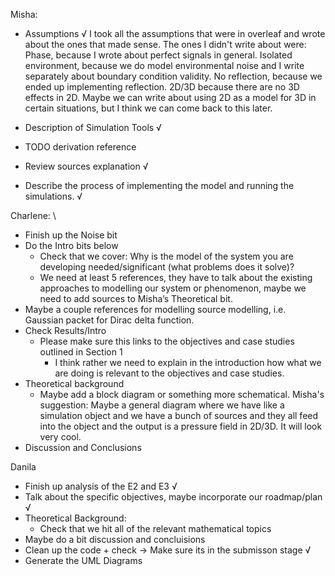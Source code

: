 Misha:

- Assumptions √
  I took all the assumptions that were in overleaf and wrote about the ones that made sense.
  The ones I didn't write about were:
  Phase, because I wrote about perfect signals in general.
  Isolated environment, because we do model environmental noise and I write separately about boundary condition validity.
  No reflection, because we ended up implementing reflection.
  2D/3D because there are no 3D effects in 2D. Maybe we can write about using 2D as a model for 3D in certain situations, but I think we can come back to this later.

- Description of Simulation Tools √
- TODO derivation reference
- Review sources explanation √
- Describe the process of implementing the model and running the simulations. √

Charlene:
\
- Finish up the Noise bit
- Do the Intro bits below
  - Check that we cover: Why is the model of the system you are developing needed/significant (what problems does it solve)?
  - We need at least 5 references, they have to talk about the existing approaches to modelling our system or phenomenon, maybe we need to add sources to Misha’s Theoretical bit.
 - Maybe a couple references for modelling source modelling, i.e. Gaussian packet for Dirac delta function.
- Check Results/Intro
  - Please make sure this links to the objectives and case studies outlined in Section 1
    - I think rather we need to explain in the introduction how what we are doing is relevant to the objectives and case studies.
- Theoretical background
  - Maybe add a block diagram or something more schematical.
      Misha's suggestion: Maybe a general diagram where we have like a simulation object and we have a bunch of sources and they all feed into the object and the output is a pressure field in 2D/3D. It will look very cool.
- Discussion and Conclusions


Danila 

- Finish up analysis of the E2 and E3 √
- Talk about the specific objectives, maybe incorporate our roadmap/plan √
- Theoretical Background:
  - Check that we hit all of the relevant mathematical topics
- Maybe do a bit discussion and concluisions
- Clean up the code + check -> Make sure its in the submisson stage √
- Generate the UML Diagrams 
